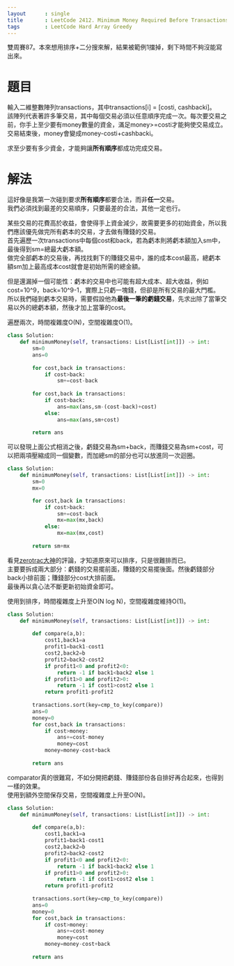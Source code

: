 ```yaml
--- 
layout      : single
title       : LeetCode 2412. Minimum Money Required Before Transactions
tags        : LeetCode Hard Array Greedy
---
```

雙周賽87。本來想用排序+二分搜來解，結果被範例1擋掉，剩下時間不夠沒能寫出來。  

# 題目
輸入二維整數陣列transactions，其中transactions[i] = [costi, cashbacki]。  
該陣列代表著許多筆交易，其中每個交易必須以任意順序完成一次。每次要交易之前，你手上至少要有money數量的資金，滿足money>=costi才能夠使交易成立。交易結束後，money會變成money-costi+cashbacki。  

求至少要有多少資金，才能夠讓**所有順序**都成功完成交易。  

# 解法
這好像是我第一次碰到要求**所有順序**都要合法，而非**任一**交易。  
我們必須找到最差的交易順序，只要最差的合法，其他一定也行。  

某些交易的花費高於收益，會使得手上資金減少，故需要更多的初始資金，所以我們應該優先做完所有虧本的交易，才去做有賺錢的交易。  
首先遍歷一次transactions中每個cost和back，若為虧本則將虧本額加入sm中，最後得到sm=總最大虧本額。  
做完全部虧本的交易後，再找找剩下的賺錢交易中，誰的成本cost最高，總虧本額sm加上最高成本cost就會是初始所需的總金額。  

但是還漏掉一個可能性：虧本的交易中也可能有超大成本、超大收益，例如cost=10^9，back=10^9-1，實際上只虧一塊錢，但卻是所有交易的最大門檻。  
所以我們碰到虧本交易時，需要假設他為**最後一筆的虧錢交易**，先求出除了當筆交易以外的總虧本額，然後才加上當筆的cost。  

遍歷兩次，時間複雜度O(N)，空間複雜度O(1)。  

```python
class Solution:
    def minimumMoney(self, transactions: List[List[int]]) -> int:
        sm=0
        ans=0
        
        for cost,back in transactions:
            if cost>back:
                sm+=cost-back
                
        for cost,back in transactions:
            if cost>back:
                ans=max(ans,sm-(cost-back)+cost)
            else:
                ans=max(ans,sm+cost)   
        
        return ans
```

可以發現上面公式相消之後，虧錢交易為sm+back，而賺錢交易為sm+cost，可以把兩項壓縮成同一個變數，而加總sm的部分也可以放進同一次迴圈。  

```python
class Solution:
    def minimumMoney(self, transactions: List[List[int]]) -> int:
        sm=0
        mx=0

        for cost,back in transactions:
            if cost>back:
                sm+=cost-back
                mx=max(mx,back)
            else:
                mx=max(mx,cost)   
        
        return sm+mx
```

看見[zerotrac大神](https://leetcode.cn/problems/minimum-money-required-before-transactions/solution/fen-bie-kao-lu-mei-bi-jiao-yi-suo-dui-yi-t5ry/1758961)的評論，才知道原來可以排序，只是很難排而已。  
主要要拆成兩大部分：虧錢的交易擺前面，賺錢的交易擺後面。然後虧錢部分back小排前面；賺錢部分cost大排前面。  
最後再以貪心法不斷更新初始資金即可。  

使用到排序，時間複雜度上升至O(N log N)，空間複雜度維持O(1)。  

```python
class Solution:
    def minimumMoney(self, transactions: List[List[int]]) -> int:
        
        def compare(a,b):
            cost1,back1=a
            profit1=back1-cost1
            cost2,back2=b
            profit2=back2-cost2
            if profit1<0 and profit2<0:
                return -1 if back1<back2 else 1
            if profit1>0 and profit2>0:
                return -1 if cost1>cost2 else 1
            return profit1-profit2
        
        transactions.sort(key=cmp_to_key(compare))
        ans=0
        money=0
        for cost,back in transactions:
            if cost>money:
                ans+=cost-money
                money=cost
            money=money-cost+back
            
        return ans
```

comparator真的很難寫，不如分開把虧錢、賺錢部份各自排好再合起來，也得到一樣的效果。  
使用到額外空間保存交易，空間複雜度上升至O(N)。  

```python
class Solution:
    def minimumMoney(self, transactions: List[List[int]]) -> int:
        
        def compare(a,b):
            cost1,back1=a
            profit1=back1-cost1
            cost2,back2=b
            profit2=back2-cost2
            if profit1<0 and profit2<0:
                return -1 if back1<back2 else 1
            if profit1>0 and profit2>0:
                return -1 if cost1>cost2 else 1
            return profit1-profit2
        
        transactions.sort(key=cmp_to_key(compare))
        ans=0
        money=0
        for cost,back in transactions:
            if cost>money:
                ans+=cost-money
                money=cost
            money=money-cost+back
            
        return ans
```

